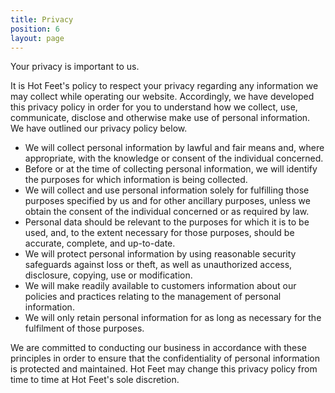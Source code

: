 ```yaml
---
title: Privacy
position: 6
layout: page
---
```


Your privacy is important to us.

It is Hot Feet's policy to respect your privacy regarding any information we may collect while operating our website. Accordingly, we have developed this privacy policy in order for you to understand how we collect, use, communicate, disclose and otherwise make use of personal information. We have outlined our privacy policy below.

- We will collect personal information by lawful and fair means and, where appropriate, with the knowledge or consent of the individual concerned.
- Before or at the time of collecting personal information, we will identify the purposes for which information is being collected.
- We will collect and use personal information solely for fulfilling those purposes specified by us and for other ancillary purposes, unless we obtain the consent of the individual concerned or as required by law.
- Personal data should be relevant to the purposes for which it is to be used, and, to the extent necessary for those purposes, should be accurate, complete, and up-to-date.
- We will protect personal information by using reasonable security safeguards against loss or theft, as well as unauthorized access, disclosure, copying, use or modification.
- We will make readily available to customers information about our policies and practices relating to the management of personal information.
- We will only retain personal information for as long as necessary for the fulfilment of those purposes.

We are committed to conducting our business in accordance with these principles in order to ensure that the confidentiality of personal information is protected and maintained. Hot Feet may change this privacy policy from time to time at Hot Feet's sole discretion.